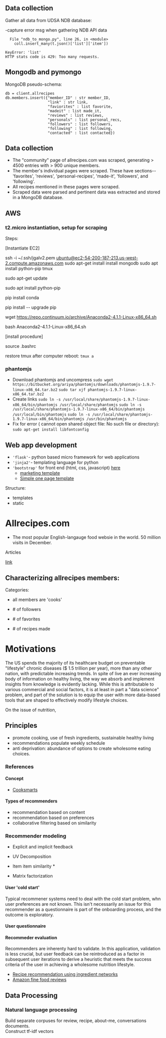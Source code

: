 
## Data collection 

Gather all data from UDSA NDB database: 

-capture error msg when gathering NDB API data  

```Traceback (most recent call last):
  File "ndb_to_mongo.py", line 26, in <module>
    coll.insert_many(t.json()['list']['item'])
    
KeyError: 'list'
HTTP stats code is 429: Too many requests.  
```


## Mongodb and pymongo 

MongoDB pseudo-schema: 
```
db = client.allrecipes 
db.members.insert({"member_ID" : str member_ID, 
                   "link" : str link,
                   "faviorites" : list favorite, 
                   "madeit" : list made_it, 
                   "reviews" : list reviews, 
                   "personals" : list personal_recs, 
                   "followers" : list followers, 
                   "following" : list following, 
                   "contacted" : list contacted})
```

## Data collection 

* The "community" page of allrecipes.com was scraped, generating > 4500 entries with > 900 unique members.  
* The member's individual pages were scraped.  These have sections-- 'favorites', 'reviews', 'personal-recipes', 'made-it', 'followers', and 'following'.  
* All recipes mentioned in these pages were scraped.  
* Scraped data were parsed and pertinent data was extracted and stored in a MongoDB database.  


## AWS
### t2.micro instantiation, setup for scraping 
Steps: 

[Instantiate EC2] 

ssh -i ~/.ssh/jgalv2.pem  ubuntu@ec2-54-200-187-213.us-west-2.compute.amazonaws.com
sudo apt-get install install mongodb 
sudo apt install python-pip
tmux 

sudo apt-get update 

sudo apt install python-pip

pip install conda 

pip install -- upgrade pip 

wget https://repo.continuum.io/archive/Anaconda2-4.1.1-Linux-x86_64.sh

bash Anaconda2-4.1.1-Linux-x86_64.sh

[install procedure] 

source .bashrc

restore tmux after computer reboot: `tmux a`

### phantomjs 
- Download phantomjs and uncompress
`sudo wget https://bitbucket.org/ariya/phantomjs/downloads/phantomjs-1.9.7-linux-x86_64.tar.bz2`
`sudo tar xjf phantomjs-1.9.7-linux-x86_64.tar.bz2`
- Create links 
`sudo ln -s /usr/local/share/phantomjs-1.9.7-linux-x86_64/bin/phantomjs /usr/local/share/phantomjs`
`sudo ln -s /usr/local/share/phantomjs-1.9.7-linux-x86_64/bin/phantomjs /usr/local/bin/phantomjs`
`sudo ln -s /usr/local/share/phantomjs-1.9.7-linux-x86_64/bin/phantomjs /usr/bin/phantomjs`
- Fix for error ( cannot open shared object file: No such file or directory): 
`sudo apt-get install libfontconfig`



## Web app development  
* `'flask'`- python based micro framework for web applications
* `'jinja2'`- templating language for python 
* `'bootstrap'` for front end (html, css, javascript) [here](https://www.w3schools.com/bootstrap/bootstrap_templates.asp)
  * [marketing template](https://www.w3schools.com/bootstrap/tryit.asp?filename=trybs_temp_marketing&stacked=h) 
  * [Simple one page template](https://startbootstrap.com/template-overviews/one-page-wonder/)

Structure: 
  * templates 
  * static 


# Allrecipes.com 
- The most popular English-langauge food websie in the world.  50 million visits in December.  

Articles 

[link](http://www.slate.com/articles/life/food/2016/05/allrecipes_reveals_the_enormous_gap_between_foodie_culture_and_what_americans.html)

 
 ## 

## Characterizing allrecipes members: 

Categories: 
* all members are 'cooks' 

* \# of followers 
* \# of favorites 
* \# of recipes made 

# Motivations 

The US spends the majority of its healthcare budget on preventable "lifestyle" chronic diseases ($ 1.5 trillion per year), more than any other nation, with predictable increasing trends.  In spite of live an ever increasing body of information on healthy living, the way we absorb and implement insights from knowledge is evidently lacking.  While this is attributable to various commercial and social factors, it is at least in part a "data science" problem, and part of the solution is to equip the user with more data-based tools that are shaped to effectively modify lifestyle choices.  

On the issue of nutrition, 

## Principles 
* promote cooking, use of fresh ingredients, sustainable healthy living 
* recommendations populate weekly schedule 
* anti deprivation: abundance of options to create wholesome eating choices.  

### References 

#### Concept
- [Cooksmarts](https://www.cooksmarts.com/weekly-meal-plan-service/)  

#### Types of recommenders
* recommendation based on content 
* recommendation based on preferences 
* collaborative filtering based on similarity 

### Recommender modeling 
* Explicit and implicit feedback 
* UV Decomposition


* Item item similarity * 

* Matrix factorization 


#### User 'cold start' 

Typical recommener systems need to deal with the cold start problem, whn user preferences are not known.  This isn't necessarily an issue for this recommender as a questionnaire is part of the onboarding process, and the outcome is exploratory.  

#### User questionnaire 

#### Recommeder evaluation 
Recommenders are inherenty hard to validate.  In this application, validation is less crucial, but user feedback can be reintroduced as a factor in subsequent user iterations to derive a heuristic that meets the success criteria of the user in achieving a wholesome nutrition lifestyle.  


- [Recipe recommendation using ingredient networks](http://lazerlab.net/publication/recipe-recommendation-using-ingredient-networks)
- [Amazon fine food reviews](https://snap.stanford.edu/data/web-FineFoods.html) 

## Data Processing 
### Natural language processing 

Build separate corpuses for review, recipe, about-me, conversations documents.  
Construct tf-idf vectors 
